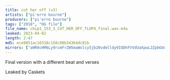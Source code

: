 ```yaml
---
title: cut her off (v3)
artists: ["pi'erre bourne"]
producers: ["pi'erre bourne"]
tags: ["2018", "OG file"]
file_name: chip1_153_3_CUT_HER_OFF_TLOP4_final.wav.m4a
leaked: 2023-04-02
length: 2:47
md5: ece9851ac16318c158c98b34364dc01b
mirrors: ["aHR0cHM6Ly9rcmFrZW5maWxlcy5jb20vdmlldy9IODhFVVdUaXpwL2ZpbGUuaHRtbA==", "aHR0cHM6Ly9kYnJlZS5vcmcvdi8yN2Q5ODk="]
---
```

Final version with a different beat and verses

Leaked by Caskets
